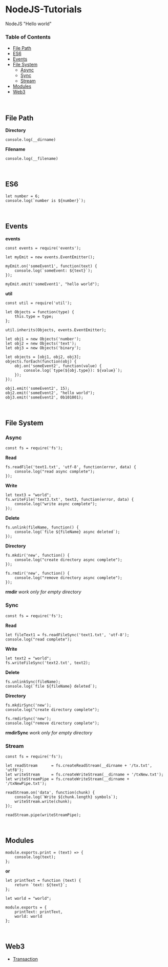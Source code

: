 # NodeJS-Tutorials
NodeJS "Hello world"



### Table of Contents  

* [File Path](#file-path)
* [ES6](#es6)
* [Events](#events)
* [File System](#file-system)
	* [Async](#async)
	* [Sync](#sync)
	* [Stream](#stream)
* [Modules](#modules)
* [Web3](#web3)

<br />




## File Path

**Directory**

```
console.log(__dirname)
```

**Filename**

```
console.log(__filename)
```

<br />



## ES6

```
let number = 6;
console.log(`number is ${number}`);
```

<br />



## Events

**events**

```
const events = require('events');

let myEmit = new events.EventEmitter();

myEmit.on('someEvent1', function(text) {
	console.log(`someEvent: ${text}`);
});

myEmit.emit('someEvent1', "hello world");
```

**util**

```
const util = require('util');

let Objects = function(type) {
	this.type = type;
};

util.inherits(Objects, events.EventEmitter);

let obj1 = new Objects('number');
let obj2 = new Objects('text');
let obj3 = new Objects('binary');

let objects = [obj1, obj2, obj3];
objects.forEach(function(obj) {
	obj.on('someEvent2', function(value) {
		console.log(`type(${obj.type}): ${value}`);
	});
});

obj1.emit('someEvent2', 15);
obj2.emit('someEvent2', "hello world");
obj3.emit('someEvent2', 0b101001);
```

<br />



## File System

### Async

```
const fs = require('fs');
```

**Read**

```
fs.readFile('text1.txt', 'utf-8', function(error, data) {
	console.log("read async complete");
});
```

**Write**

```
let text3 = "world";
fs.writeFile('text3.txt', text3, function(error, data) {
	console.log("write async complete");
});
```

**Delete**

```
fs.unlink(fileName, function() {
	console.log(`file ${fileName} async deleted`);
});
```

**Directory**

```
fs.mkdir('new', function() {
	console.log("create directory async complete");
});

fs.rmdir('new', function() {
	console.log("remove directory async complete");
});
```
**rmdir** *work only for empty directory*

### Sync

```
const fs = require('fs');
```

**Read**

```
let fileText1 = fs.readFileSync('text1.txt', 'utf-8');
console.log("read complete");
```

**Write**

```
let text2 = "world";
fs.writeFileSync('text2.txt', text2);
```

**Delete**

```
fs.unlinkSync(fileName); 
console.log(`file ${fileName} deleted`);
```

**Directory**

```
fs.mkdirSync('new');
console.log("create directory complete");

fs.rmdirSync('new');
console.log("remove directory complete");
```
**rmdirSync** *work only for empty directory*

### Stream

```
const fs = require('fs');

let readStream      = fs.createReadStream(__dirname + '/tx.txt', 'utf8');
let writeStream     = fs.createWriteStream(__dirname + '/txNew.txt');
let writeStreamPipe = fs.createWriteStream(__dirname + '/txNewPipe.txt');

readStream.on('data', function(chunk) {
	console.log(`Write ${chunk.length} symbols`);
	writeStream.write(chunk);
});

readStream.pipe(writeStreamPipe);
```

<br />



## Modules

```
module.exports.print = (text) => {
	console.log(text);
};
```

**or**

```
let printText = function (text) {
	return `text: ${text}`;
};

let world = "world";

module.exports = {
	printText: printText,
	world: world
};
```

<br />



## Web3

* [Transaction](https://github.com/DenyStark/NodeJS-Tutorials/tree/master/web3/Tx)

